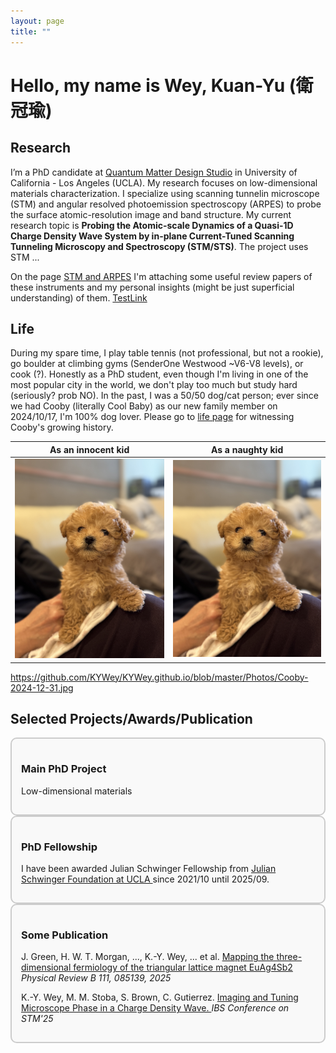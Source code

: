 ```yaml
---
layout: page 
title: ""  
---
```


# Hello, my name is Wey, Kuan-Yu (衛冠瑜)
  
## Research

I’m a PhD candidate at [Quantum Matter Design Studio](https://sites.google.com/g.ucla.edu/quantum/) in University of California - Los Angeles (UCLA). 
My research focuses on low-dimensional materials characterization. I specialize using scanning tunnelin microscope (STM) and angular resolved photoemission spectroscopy (ARPES) to probe the surface atomic-resolution image and band structure. My current research topic is **Probing the Atomic-scale Dynamics of a Quasi-1D Charge Density Wave System by in-plane Current-Tuned Scanning Tunneling Microscopy and Spectroscopy (STM/STS)**. The project uses STM ... 

On the page [STM and ARPES](https://kywey.github.io/Instrument_intro/) I'm attaching some useful review papers of these instruments and my personal insights (might be just superficial understanding) of them.
[TestLink](Instrument_intro.md)

## Life
During my spare time, I play table tennis (not professional, but not a rookie), go boulder at climbing gyms (SenderOne Westwood ~V6-V8 levels), or cook (?). Honestly as a PhD student, even though I'm living in one of the most popular city in the world, we don't play too much but study hard (seriously? prob NO). In the past, I was a 50/50 dog/cat person; ever since we had Cooby (literally Cool Baby) as our new family member on 2024/10/17, I'm 100% dog lover. Please go to [life page](life.md) for witnessing Cooby's growing history.

<!-- <img src="Photos/Cooby-2024-12-31.jpg" alt="2.5 Months Old!" width="200"> -->
<!-- <img src="images/battery.png" alt="Battery Example" width="200"> -->

As an innocent kid             |  As a naughty kid
:-------------------------:|:-------------------------:
![1](https://github.com/KYWey/KYWey.github.io/blob/master/Photos/Cooby-2024-12-31.jpg)  |  ![2](https://github.com/KYWey/KYWey.github.io/blob/master/Photos/Cooby-2024-12-31.jpg)

https://github.com/KYWey/KYWey.github.io/blob/master/Photos/Cooby-2024-12-31.jpg

## Selected Projects/Awards/Publication
<div style="border: 2px solid #ccc; border-radius: 10px; padding: 15px; background-color: #f9f9f9;">
  <h3>Main PhD Project</h3>
  <p>Low-dimensional materials</p>
  
</div>

<!-- <p>Go to <a href="https://www.google.com">Google</a>.</p> -->
<!-- <p><a href="B.md">Go to B page</a></p> -->

<div style="border: 2px solid #ccc; border-radius: 10px; padding: 15px; background-color: #f9f9f9;">
  <h3>PhD Fellowship</h3>
  <p>I have been awarded Julian Schwinger Fellowship from <a href="https://www.schwingerfellowship.pa.ucla.edu"> Julian Schwinger Foundation at UCLA </a> since 2021/10 until 2025/09. </p>
</div>

<div style="border: 2px solid #ccc; border-radius: 10px; padding: 15px; background-color: #f9f9f9;">
  <h3>Some Publication</h3>
  <p>J. Green, H. W. T. Morgan, ..., K.-Y. Wey, ... et al. <a href="https://journals.aps.org/prb/abstract/10.1103/PhysRevB.111.085139" > Mapping the three-dimensional fermiology of the triangular lattice magnet EuAg4⁢Sb2 </a> <em>Physical Review B 111, 085139, 2025</em> </p>
  <p>K.-Y. Wey, M. M. Stoba, S. Brown, C. Gutierrez. <a href="https://stm25.org/index.php?GP=program/pag" > Imaging and Tuning Microscope Phase in a Charge Density Wave. </a> <em>IBS Conference on STM'25</em> </p>
</div> 
